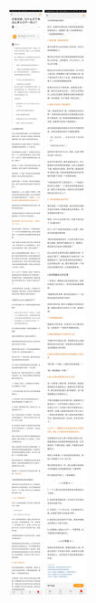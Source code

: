 ![](../../images/2017年09月/GX0926态度攻略：为什么天下有这么多心口不一的人？.jpg)
![](../../images/2017年09月/GX0926态度攻略：为什么天下有这么多心口不一的人？2.jpg)
